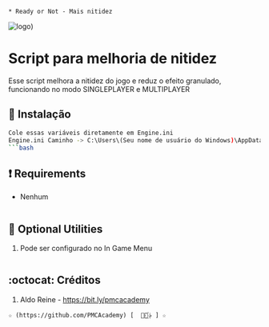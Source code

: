 ```
* Ready or Not - Mais nitidez
```
![logo](https://github.com/PMCAcademy/RoNnitidez/blob/main/Ready_or_Not_cover.jpg))

# Script para melhoria de nitidez
Esse script melhora a nitidez do jogo e reduz o efeito granulado, funcionando no modo SINGLEPLAYER e MULTIPLAYER

## :book: Instalação
```bash
Cole essas variáveis ​​​​diretamente em Engine.ini
Engine.ini Caminho -> C:\Users\(Seu nome de usuário do Windows)\AppData\Local\ReadyOrNot\Saved\Config\WindowsNoEditor\Engine.ini
```bash
```
## :heavy_exclamation_mark: Requirements
* Nenhum
```bash
```
## :book: Optional Utilities
1. Pode ser configurado no In Game Menu
```bash
```
## :octocat: Créditos
1. Aldo Reine - https://bit.ly/pmcacademy 
```
☆ (https://github.com/PMCAcademy) [  ⃘⃤꙰✰ ] ☆
```
